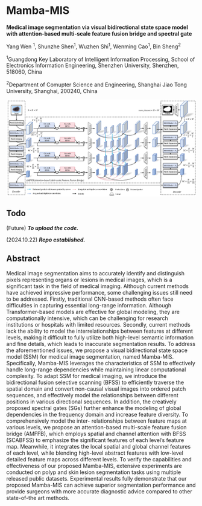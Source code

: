 # Mamba-MIS

**Medical image segmentation via visual bidirectional state space model with attention-based multi-scale feature fusion bridge and spectral gate**

Yang Wen <sup>1</sup>, Shunzhe Shen<sup>1</sup>, Wuzhen Shi<sup>1</sup>, Wenming Cao<sup>1</sup>, Bin Sheng<sup>2</sup>

<sup>1</sup>Guangdong Key Laboratory of Intelligent Information Processing, School of Electronics Information Engineering, Shenzhen University, Shenzhen, 518060, China


<sup>2</sup>Department of Comupter Science and Engineering, Shanghai Jiao Tong University, Shanghai, 200240, China

![1729584340704](image/README/1729584340704.png)
## Todo
(Future) ***To upload the code.***

(2024.10.22) ***Repo established.***
## Abstract
Medical image segmentation aims to accurately identify and distinguish pixels representing organs or lesions in medical images, which is a significant task in the field of medical imaging. Although current methods have achieved impressive performance, some
challenging issues still need to be addressed. Firstly, traditional CNN-based methods often face difficulties in capturing essential long-range information. Although Transformer-based models are effective for global modeling, they are computationally intensive,
which can be challenging for research institutions or hospitals with limited resources. Secondly, current methods lack the ability to model the interrelationships between features at different levels, making it difficult to fully utilize both high-level semantic information and fine details, which leads to inaccurate segmentation results. To address the aforementioned issues, we propose a visual
bidirectional state space model (SSM) for medical image segmentation, named Mamba-MIS. Specifically, Mamba-MIS leverages the characteristics of SSM to effectively handle long-range dependencies while maintaining linear computational complexity. To
adapt SSM for medical imaging, we introduce the bidirectional fusion selective scanning (BFSS) to efficiently traverse the spatial domain and convert non-causal visual images into ordered patch sequences, and effectively model the relationships between
different positions in various directional sequences. In addition, the creatively proposed spectral gates (SGs) further enhance the modeling of global dependencies in the frequency domain and increase feature diversity. To comprehensively model the inter-
relationships between feature maps at various levels, we propose an attention-based multi-scale feature fusion bridge (AMFFB), which employs spatial and channel attention with BFSS (SCABFSS) to emphasize the significant features of each level’s feature map. Meanwhile, it integrates the local spatial and global channel features of each level, while blending high-level abstract features
with low-level detailed feature maps across different levels. To verify the capabilities and effectiveness of our proposed Mamba-MIS, extensive experiments are conducted on polyp and skin lesion segmentation tasks using multiple released public datasets.
Experimental results fully demonstrate that our proposed Mamba-MIS can achieve superior segmentation performance and provide surgeons with more accurate diagnostic advice compared to other state-of-the art methods.


